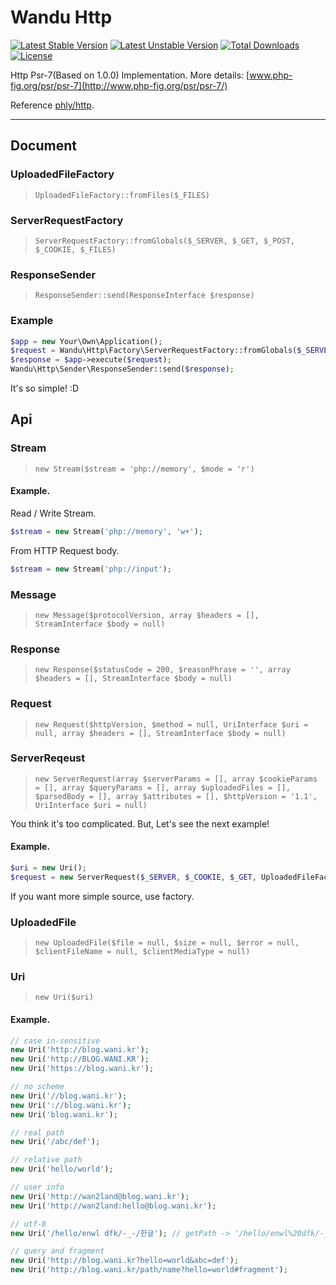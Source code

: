 Wandu Http
===

[![Latest Stable Version](https://poser.pugx.org/wandu/http/v/stable.svg)](https://packagist.org/packages/wandu/http)
[![Latest Unstable Version](https://poser.pugx.org/wandu/http/v/unstable.svg)](https://packagist.org/packages/wandu/http)
[![Total Downloads](https://poser.pugx.org/wandu/http/downloads.svg)](https://packagist.org/packages/wandu/http)
[![License](https://poser.pugx.org/wandu/http/license.svg)](https://packagist.org/packages/wandu/http)

Http Psr-7(Based on 1.0.0) Implementation. More details: [www.php-fig.org/psr/psr-7](http://www.php-fig.org/psr/psr-7/)

Reference [phly/http](https://github.com/phly/http).

---

## Document

### UploadedFileFactory

> `UploadedFileFactory::fromFiles($_FILES)`

### ServerRequestFactory

> `ServerRequestFactory::fromGlobals($_SERVER, $_GET, $_POST, $_COOKIE, $_FILES)`

### ResponseSender

> `ResponseSender::send(ResponseInterface $response)`

### Example

```php
$app = new Your\Own\Application();
$request = Wandu\Http\Factory\ServerRequestFactory::fromGlobals($_SERVER, $_GET, $_POST, $_COOKIE, $_FILES);
$response = $app->execute($request);
Wandu\Http\Sender\ResponseSender::send($response);
```

It's so simple! :D

## Api

### Stream

> `new Stream($stream = 'php://memory', $mode = 'r')`

#### Example.

Read / Write Stream.

```php
$stream = new Stream('php://memory', 'w+');
```

From HTTP Request body.

```php
$stream = new Stream('php://input');
```

### Message

> `new Message($protocolVersion, array $headers = [], StreamInterface $body = null)`

### Response

> `new Response($statusCode = 200, $reasonPhrase = '', array $headers = [], StreamInterface $body = null)`

### Request

> `new Request($httpVersion, $method = null, UriInterface $uri = null, array $headers = [], StreamInterface $body = null)`

### ServerReqeust

> `new ServerRequest(array $serverParams = [], array $cookieParams = [], array $queryParams = [], array $uploadedFiles = [], $parsedBody = [], array $attributes = [], $httpVersion = '1.1', UriInterface $uri = null)`

You think it's too complicated. But, Let's see the next example!

#### Example.

```php
$uri = new Uri();
$request = new ServerRequest($_SERVER, $_COOKIE, $_GET, UploadedFileFactory::fromFiles($_FILES), $_POST, [], '1.1', $uri);
```

If you want more simple source, use factory.

### UploadedFile

> `new UploadedFile($file = null, $size = null, $error = null, $clientFileName = null, $clientMediaType = null)`

### Uri

> `new Uri($uri)`

#### Example.

```php
// case in-sensitive
new Uri('http://blog.wani.kr');
new Uri('http://BLOG.WANI.KR');
new Uri('https://blog.wani.kr');

// no scheme
new Uri('//blog.wani.kr');
new Uri('://blog.wani.kr');
new Uri('blog.wani.kr');

// real path
new Uri('/abc/def');

// relative path
new Uri('hello/world');

// user info
new Uri('http://wan2land@blog.wani.kr');
new Uri('http://wan2land:hello@blog.wani.kr');

// utf-8
new Uri('/hello/enwl dfk/-_-/한글'); // getPath -> '/hello/enwl%20dfk/-_-/%ED__%EA%B8_'

// query and fragment
new Uri('http://blog.wani.kr?hello=world&abc=def');
new Uri('http://blog.wani.kr/path/name?hello=world#fragment');
```
